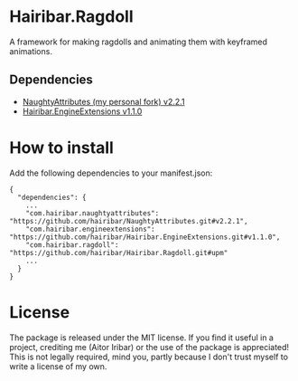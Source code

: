 # Hairibar.Ragdoll
A framework for making ragdolls and animating them with keyframed animations.

## Dependencies
- [NaughtyAttributes (my personal fork) v2.2.1](https://github.com/hairibar/NaughtyAttributes)
- [Hairibar.EngineExtensions v1.1.0](https://github.com/hairibar/Hairibar.EngineExtensions)

# How to install
Add the following dependencies to your manifest.json:
```
{
  "dependencies": {
    ...
    "com.hairibar.naughtyattributes": "https://github.com/hairibar/NaughtyAttributes.git#v2.2.1",
    "com.hairibar.engineextensions": "https://github.com/hairibar/Hairibar.EngineExtensions.git#v1.1.0",
    "com.hairibar.ragdoll": "https://github.com/hairibar/Hairibar.Ragdoll.git#upm"
    ...
  }
}
```

# License
The package is released under the MIT license.
If you find it useful in a project, crediting me (Aitor Iribar) or the use of the package is appreciated! This is not legally required, mind you, partly because I don't trust myself to write a license of my own.

